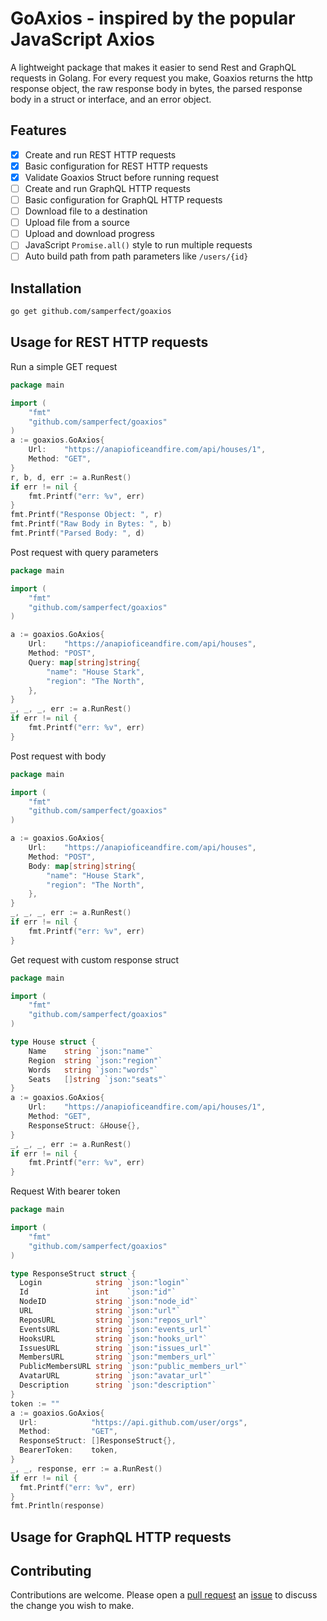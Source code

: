 # GoAxios - inspired by the popular JavaScript Axios

A lightweight package that makes it easier to send Rest and GraphQL requests in Golang.
For every request you make, Goaxios returns the http response object, the raw response body in bytes, the parsed response body in a struct or interface, and an error object.

## Features

- [x] Create and run REST HTTP requests
- [x] Basic configuration for REST HTTP requests
- [x] Validate Goaxios Struct before running request
- [ ] Create and run GraphQL HTTP requests
- [ ] Basic configuration for GraphQL HTTP requests
- [ ] Download file to a destination
- [ ] Upload file from a source
- [ ] Upload and download progress
- [ ] JavaScript `Promise.all()` style to run multiple requests
- [ ] Auto build path from path parameters like `/users/{id}`

## Installation

```bash
go get github.com/samperfect/goaxios
```

## Usage for REST HTTP requests

Run a simple GET request

```go
package main

import (
    "fmt"
    "github.com/samperfect/goaxios"
)
a := goaxios.GoAxios{
    Url:    "https://anapioficeandfire.com/api/houses/1",
    Method: "GET",
}
r, b, d, err := a.RunRest()
if err != nil {
    fmt.Printf("err: %v", err)
}
fmt.Printf("Response Object: ", r)
fmt.Printf("Raw Body in Bytes: ", b)
fmt.Printf("Parsed Body: ", d)
```

Post request with query parameters

```go
package main

import (
    "fmt"
    "github.com/samperfect/goaxios"
)

a := goaxios.GoAxios{
    Url:    "https://anapioficeandfire.com/api/houses",
    Method: "POST",
    Query: map[string]string{
        "name": "House Stark",
        "region": "The North",
    },
}
_, _, _, err := a.RunRest()
if err != nil {
    fmt.Printf("err: %v", err)
}
```

Post request with body

```go
package main

import (
    "fmt"
    "github.com/samperfect/goaxios"
)

a := goaxios.GoAxios{
    Url:    "https://anapioficeandfire.com/api/houses",
    Method: "POST",
    Body: map[string]string{
        "name": "House Stark",
        "region": "The North",
    },
}
_, _, _, err := a.RunRest()
if err != nil {
    fmt.Printf("err: %v", err)
}
```

Get request with custom response struct

```go
package main

import (
    "fmt"
    "github.com/samperfect/goaxios"
)

type House struct {
    Name    string `json:"name"`
    Region  string `json:"region"`
    Words   string `json:"words"`
    Seats   []string `json:"seats"`
}
a := goaxios.GoAxios{
    Url:    "https://anapioficeandfire.com/api/houses/1",
    Method: "GET",
    ResponseStruct: &House{},
}
_, _, _, err := a.RunRest()
if err != nil {
    fmt.Printf("err: %v", err)
}
```

Request With bearer token
```go
package main

import (
    "fmt"
    "github.com/samperfect/goaxios"
)

type ResponseStruct struct {
  Login            string `json:"login"`
  Id               int    `json:"id"`
  NodeID           string `json:"node_id"`
  URL              string `json:"url"`
  ReposURL         string `json:"repos_url"`
  EventsURL        string `json:"events_url"`
  HooksURL         string `json:"hooks_url"`
  IssuesURL        string `json:"issues_url"`
  MembersURL       string `json:"members_url"`
  PublicMembersURL string `json:"public_members_url"`
  AvatarURL        string `json:"avatar_url"`
  Description      string `json:"description"`
}
token := ""
a := goaxios.GoAxios{
  Url:            "https://api.github.com/user/orgs",
  Method:         "GET",
  ResponseStruct: []ResponseStruct{},
  BearerToken:    token,
}
_, _, response, err := a.RunRest()
if err != nil {
  fmt.Printf("err: %v", err)
}
fmt.Println(response)
```

## Usage for GraphQL HTTP requests

## Contributing

Contributions are welcome. Please open a [pull request](https://github.com/samperfect/goaxios/pulls) an [issue](https://github.com/samperfect/goaxios/issues) to discuss the change you wish to make.
